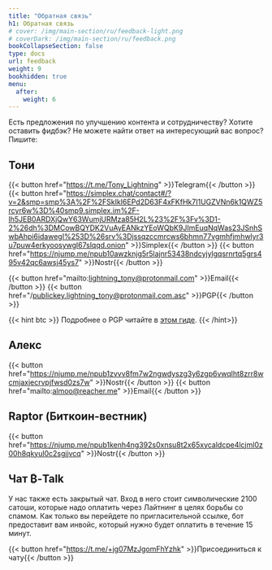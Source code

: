 ```yaml
---
title: "Обратная связь"
h1: Обратная связь
# cover: /img/main-section/ru/feedback-light.png
# coverDark: /img/main-section/ru/feedback.png
bookCollapseSection: false
type: docs
url: feedback
weight: 9
bookhidden: true
menu:
  after:
    weight: 6
---
```


Есть предложения по улучшению контента и сотрудничеству? Хотите оставить фидбэк? Не можете найти ответ на интересующий вас вопрос? Пишите:

## Тони

{{< button href="https://t.me/Tony_Lightning" >}}Telegram{{< /button >}}
{{< button href="https://simplex.chat/contact#/?v=2&smp=smp%3A%2F%2FSkIkI6EPd2D63F4xFKfHk7I1UGZVNn6k1QWZ5rcyr6w%3D%40smp9.simplex.im%2F-lh5JEB0ARDXjQwY63WumjURMza85H2L%23%2F%3Fv%3D1-2%26dh%3DMCowBQYDK2VuAyEANkzYEoWQbK9JImEuqNqWas23JSnhSwbAhpi6idawegI%253D%26srv%3Djssqzccmrcws6bhmn77vgmhfjmhwlyr3u7puw4erkyoosywgl67slqqd.onion" >}}Simplex{{< /button >}}
{{< button href="https://njump.me/npub10awzknjg5r5lajnr53438ndcyjylgqsrnrtq5grs495v42qc6awsj45ys7" >}}Nostr{{< /button >}}  

{{< button href="mailto:lightning_tony@protonmail.com" >}}Email{{< /button >}}
{{< button href="/publickey.lightning_tony@protonmail.com.asc" >}}PGP{{< /button >}}

{{< hint btc >}}
Подробнее о PGP читайте в [этом гиде](/pgp-verify/).
{{< /hint>}}

## Алекс

{{< button href="https://njump.me/npub1zvvv8fm7w2ngwdyszg3y6zgp6vwqlht8zrr8wcmjaxjecrvpjfwsd0zs7w" >}}Nostr{{< /button >}}
{{< button href="mailto:almoo@reacher.me" >}}Email{{< /button >}}

## Raptor (Биткоин-вестник)

{{< button href="https://njump.me/npub1kenh4ng392s0xnsu8t2x65xycaldcpe4lcjml0z00h8qkyul0c2sgjjvcq" >}}Nostr{{< /button >}}

## Чат ₿-Talk

У нас также есть закрытый чат. Вход в него стоит символические 2100 сатоши, которые надо оплатить через Лайтнинг в целях борьбы со спамом. Как только вы перейдете по пригласительной ссылке, бот предоставит вам инвойс, который нужно будет оплатить в течение 15 минут.

{{< button href="https://t.me/+jg07MzJgomFhYzhk" >}}Присоединиться к чату{{< /button >}}


